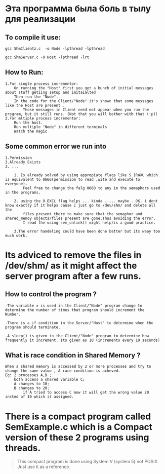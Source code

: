 # Эта программа была боль в тылу для реализации
## To compile it use:
    gcc ShmClientz.c  -o Node -lpthread -lpthread

    gcc ShmServer.c -0 Host -lpthread -lrt
## How to Run:

    1.For single process incrementor:
        On running the "Host" first you get a bunch of initial messages about stuff getiing setup and initaialted
        Then run the "Node". 
        In the code for the Client/"Node" it's shown that some messages like the Host are present .
            Those messages in Client need not appear when you run the program, but it still runs. (Not that you will bother with that (:p))
    2.For mltiple process incrementor:
        Run the host.
        Run multiple "Node" in different terminals
        Watch the magic


## Some common error we run into 
    1.Permission    
    2.Already Exists    
    3. ...  

        1. Is already solved by using appropiate flags like S_IRWXU which is equivalent to 0666(permission to read ,wite and execute to everyone).
            Feel free to change the falg 0660 to any in the semaphors used in the programs. 

        2. using the O_EXCL flag helps ... kinda ..... maybe . OK, i dont know exactly if it helps cause I just go to /dev/shm/ and delete all the 
            files present there to make sure that the semaphor and shared_memoy objects/files present are gone.Thus avoiding the error.
            I read the using sem_unlink() might help/is a good practice. 
        
        3.The error handeling could have been done better but its waay too much work.
# Its adviced to remove the files in /dev/shm/ as it might affect the server program after a few runs.
## How to control the program ?
    -The variable x is used in the Client/"Node" program change to determine the number of times that program should increment the Number.

    -There is a if condition in the Server/"Host" to determine when the program should terminate.

    -A sleep() is given in the Client/"Node" program to determine how frequently it increment. Its given as 10 (increments every 10 seconds)

## What is race condition in Shared Memory ?
    When a shared memory is accessed by 2 or more processes and try to change the same value , A race condition is acheved.
    Eg: 2 processes A,B ;
        both access a shared variable C;
        A changes to 10;
        B changes to 20;
            if A tried to access C now it will get the wrong value 20 insted of 10 which it assigned.

# There is a compact program called SemExample.c which is a Compact version of these 2 programs using threads.
>This compact program is done using System V (system 5) not POSIX. Just use it as a reference.